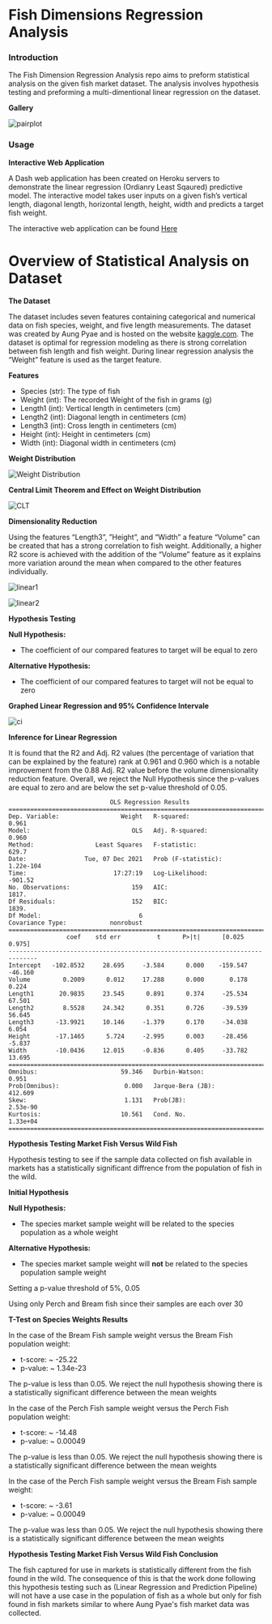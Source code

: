 # Fish Dimensions Regression Analysis

### Introduction

The Fish Dimension Regression Analysis repo aims to preform statistical analysis on the given fish market dataset. The analysis involves hypothesis testing and preforming a multi-dimentional linear regression on the dataset.

**Gallery**

![pairplot](assets/pairplot.png "pairplot")

### Usage

**Interactive Web Application**

A Dash web application has been created on Heroku servers to demonstrate the linear regression (Ordianry Least Sqaured) predictive model. The interactive model takes user inputs on a given fish’s vertical length, diagonal length, horizontal length, height, width and predicts a target fish weight.

The interactive web application can be found [Here](https://fish-market-dataset-analysis.herokuapp.com/)

# Overview of Statistical Analysis on Dataset

**The Dataset**

The dataset includes seven features containing categorical and numerical data on fish species, weight, and five length measurements. The dataset was created by Aung Pyae and is hosted on the website [kaggle.com](https://www.kaggle.com/aungpyaeap/fish-market). The dataset is optimal for regression modeling as there is strong correlation between fish length and fish weight. During linear regression analysis the “Weight” feature is used as the target feature.

**Features**

- Species (str): The type of fish
- Weight (int): The recorded Weight of the fish in grams (g)
- Length1 (int): Vertical length in centimeters (cm)
- Length2 (int): Diagonal length in centimeters (cm)
- Length3 (int): Cross length in centimeters (cm)
- Height (int): Height in centimeters (cm)
- Width (int): Diagonal width in centimeters (cm)


 **Weight Distribution**

 ![Weight Distribution](assets/weight_distribution.png "Weight Distribution")

**Central Limit Theorem and Effect on Weight Distribution**

![CLT](assets/clt.png "CLT")

**Dimensionality Reduction**

Using the features “Length3”, ”Height”, and “Width” a feature “Volume” can be created that has a strong correlation to fish weight. Additionally, a higher R2 score is achieved with the addition of the “Volume” feature as it explains more variation around the mean when compared to the other features individually.

![linear1](assets/linear1.png "linear1")

![linear2](assets/linear2.png "linear2")

**Hypothesis Testing**

**Null Hypothesis:**

- The coefficient of our compared features to target will be equal to zero

**Alternative Hypothesis:**

- The coefficient of our compared features to target will not be equal to zero

**Graphed Linear Regression and 95% Confidence Intervale**

![ci](assets/ci.png "ci")

**Inference for Linear Regression**

It is found that the R2 and Adj. R2 values (the percentage of variation that can be explained by the feature) rank at 0.961 and 0.960 which is a notable improvement from the 0.88 Adj. R2 value before the volume dimensionality reduction feature. Overall, we reject the Null Hypothesis since the p-values are equal to zero and are below the set p-value threshold of 0.05.

```
                            OLS Regression Results                            
==============================================================================
Dep. Variable:                 Weight   R-squared:                       0.961
Model:                            OLS   Adj. R-squared:                  0.960
Method:                 Least Squares   F-statistic:                     629.7
Date:                Tue, 07 Dec 2021   Prob (F-statistic):          1.22e-104
Time:                        17:27:19   Log-Likelihood:                -901.52
No. Observations:                 159   AIC:                             1817.
Df Residuals:                     152   BIC:                             1839.
Df Model:                           6                                         
Covariance Type:            nonrobust                                         
==============================================================================
                coef    std err          t      P>|t|      [0.025      0.975]
------------------------------------------------------------------------------
Intercept   -102.8532     28.695     -3.584      0.000    -159.547     -46.160
Volume         0.2009      0.012     17.288      0.000       0.178       0.224
Length1       20.9835     23.545      0.891      0.374     -25.534      67.501
Length2        8.5528     24.342      0.351      0.726     -39.539      56.645
Length3      -13.9921     10.146     -1.379      0.170     -34.038       6.054
Height       -17.1465      5.724     -2.995      0.003     -28.456      -5.837
Width        -10.0436     12.015     -0.836      0.405     -33.782      13.695
==============================================================================
Omnibus:                       59.346   Durbin-Watson:                   0.951
Prob(Omnibus):                  0.000   Jarque-Bera (JB):              412.609
Skew:                           1.131   Prob(JB):                     2.53e-90
Kurtosis:                      10.561   Cond. No.                     1.33e+04
==============================================================================
```

**Hypothesis Testing Market Fish Versus Wild Fish**

Hypothesis testing to see if the sample data collected on fish available in markets has a statistically significant diffrence from the population of fish in the wild.

**Initial Hypothesis**

**Null Hypothesis:**

- The species market sample weight will be related to the species population as a whole weight

**Alternative Hypothesis:**

- The species market sample weight will **not** be related to the species population sample weight

Setting a p-value threshold of 5%, 0.05

Using only Perch and Bream fish since their samples are each over 30

**T-Test on Species Weights Results**

In the case of the Bream Fish sample weight versus the Bream Fish population weight:

- t-score: ~ -25.22
- p-value: ~ 1.34e-23

The p-value is less than 0.05. We reject the null hypothesis showing there is a statistically significant difference between the mean weights

In the case of the Perch Fish sample weight versus the Perch Fish population weight:

- t-score: ~ -14.48
- p-value: ~ 0.00049

The p-value is less than 0.05. We reject the null hypothesis showing there is a statistically significant difference between the mean weights

In the case of the Perch Fish sample weight versus the Bream Fish sample weight:

- t-score: ~ -3.61
- p-value: ~ 0.00049

The p-value was less than 0.05. We reject the null hypothesis showing there is a statistically significant difference between the mean weights

**Hypothesis Testing Market Fish Versus Wild Fish Conclusion**

The fish captured for use in markets is statistically different from the fish found in the wild. The consequence of this is that the work done following this hypothesis testing such as (Linear Regression and Prediction Pipeline) will not have a use case in the population of fish as a whole but only for fish found in fish markets similar to where Aung Pyae's fish market data was collected.
